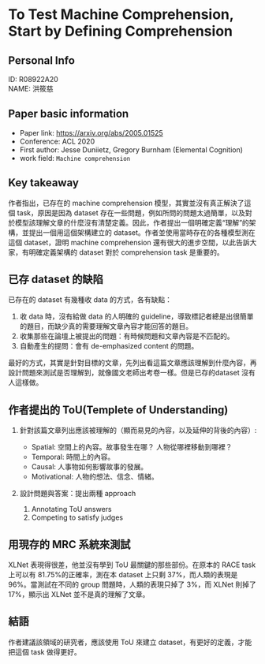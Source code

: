 # To Test Machine Comprehension, Start by Defining Comprehension 

## Personal Info
ID: R08922A20  
NAME: 洪筱慈 

## Paper basic information

- Paper link: https://arxiv.org/abs/2005.01525
- Conference: ACL 2020
- First author: Jesse Duniietz, Gregory Burnham (Elemental Cognition)
- work field: `Machine comprehension`

## Key takeaway
作者指出，已存在的 machine comprehension 模型，其實並沒有真正解決了這個 task，原因是因為 dataset 存在一些問題，例如所問的問題太過簡單，以及對於模型該理解文章的什麼沒有清楚定義。因此，作者提出一個明確定義“理解”的架構，並提出一個用這個架構建立的 dataset。作者並使用當時存在的各種模型測在這個 dataset，證明 machine comprehension 還有很大的進步空間，以此告訴大家，有明確定義架構的 dataset 對於 comprehension task 是重要的。

## 已存 dataset 的缺陷
已存在的 dataset 有幾種收 data 的方式，各有缺點：
1. 收 data 時，沒有給做 data 的人明確的 guideline，導致標記者總是出很簡單的題目，而缺少真的需要理解文章內容才能回答的題目。
2. 收集那些在論壇上被提出的問題：有時候問題和文章內容是不匹配的。
3. 自動產生的提問：會有 de-emphasized content 的問題。

最好的方式，其實是針對目標的文章，先列出看這篇文章應該理解到什麼內容，再設計問題來測試是否理解到，就像國文老師出考卷一樣。但是已存的dataset 沒有人這樣做。

## 作者提出的 ToU(Templete of Understanding)
1. 針對該篇文章列出應該被理解的（顯而易見的內容，以及延伸的背後的內容）:
    * Spatial: 空間上的內容。故事發生在哪？ 人物從哪裡移動到哪裡？
    * Temporal: 時間上的內容。
    * Causal: 人事物如何影響故事的發展。
    * Motivational: 人物的想法、信念、情緒。

2. 設計問題與答案：提出兩種 approach
    1. Annotating ToU answers
    2. Competing to satisfy judges


## 用現存的 MRC 系統來測試
XLNet 表現得很差，他並沒有學到 ToU 最關鍵的那些部份。在原本的 RACE task 上可以有 81.75%的正確率，測在本 dataset 上只剩 37%，而人類的表現是 96%。當測試在不同的 group 問題時，人類的表現只掉了 3%，而 XLNet 則掉了 17%，顯示出 XLNet 並不是真的理解了文章。

## 結語
作者建議該領域的研究者，應該使用 ToU 來建立 dataset，有更好的定義，才能把這個 task 做得更好。


